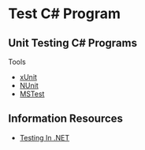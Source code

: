 # Test C# Program

## Unit Testing C# Programs

Tools
* [xUnit](https://xunit.net/)
* [NUnit](https://nunit.org/)
* [MSTest](https://docs.microsoft.com/en-us/dotnet/api/microsoft.visualstudio.testtools.unittesting?view=visualstudiosdk-2022)

## Information Resources

* [Testing In .NET](https://docs.microsoft.com/en-us/dotnet/core/testing/)
